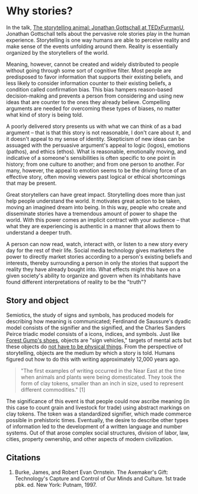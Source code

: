 # Why stories?

In the talk, [The storytelling animal: Jonathan Gottschall at TEDxFurmanU](https://www.youtube.com/watch?v=Vhd0XdedLpY), Jonathan Gottschall tells about the pervasive role stories play in the human experience. Storytelling is one way humans are able to perceive reality and make sense of the events unfolding around them. Reality is essentially organized by the storytellers of the world.

Meaning, however, cannot be created and widely distributed to people without going through some sort of cognitive filter. Most people are predisposed to favor information that supports their existing beliefs, and less likely to consider information counter to their existing beliefs, a condition called confirmation bias. This bias hampers reason-based decision-making and prevents a person from considering and using new ideas that are counter to the ones they already believe. Compelling arguments are needed for overcoming these types of biases, no matter what kind of story is being told.

A poorly delivered story presents us with what we can think of as a bad argument – that is that this story is not reasonable, I don't care about it, and it doesn't appeal to my sense of identity. Skepticism of new ideas can be assuaged with the persuasive argument's appeal to logic \(logos\), emotions \(pathos\), and ethics \(ethos\). What is reasonable, emotionally moving, and indicative of a someone's sensibilities is often specific to one point in history; from one culture to another; and from one person to another. For many, however, the appeal to emotion seems to be the driving force of an effective story, often moving viewers past logical or ethical shortcomings that may be present.

Great storytellers can have great impact. Storytelling does more than just help people understand the world. It motivates great action to be taken, moving an imagined dream into being. In this way, people who create and disseminate stories have a tremendous amount of power to shape the world. With this power comes an implicit contract with your audience – that what they are experiencing is authentic in a manner that allows them to understand a deeper truth.

A person can now read, watch, interact with, or listen to a new story every day for the rest of their life. Social media technology gives marketers the power to directly market stories according to a person's existing beliefs and interests, thereby surrounding a person in only the stories that support the reality they have already bought into. What effects might this have on a given society's ability to organize and govern when its inhabitants have found different interpretations of reality to be the "truth"?

## Story and object

Semiotics, the study of signs and symbols, has produced models for describing how meaning is communicated; Ferdinand de Saussure's dyadic model consists of the signifier and the signified, and the Charles Sanders Peirce triadic model consists of a icons, indices, and symbols. Just like [Forest Gump's shoes](https://www.youtube.com/watch?v=egkrxkiUnoo), objects are "sign vehicles," targets of mental acts but these objects do [not have to be physical things](https://vimeo.com/133160620). From the perspective of storytelling, objects are the medium by which a story is told. Humans figured out how to do this with writing approximately 12,000 years ago.

> "The first examples of writing occurred in the Near East at the time when animals and plants were being domesticated. They took the form of clay tokens, smaller than an inch in size, used to represent different commodities." \[1\]

The significance of this event is that people could now ascribe meaning \(in this case to count grain and livestock for trade\) using abstract markings on clay tokens. The token was a standardized signifier, which made commerce possible in prehistoric times. Eventually, the desire to describe other types of information led to the development of a written language and number systems. Out of that arose complex social structures, division of labor, law, cities, property ownership, and other aspects of modern civilization.

## Citations

1. Burke, James, and Robert Evan Ornstein. The Axemaker's Gift: Technology's Capture and Control of Our Minds and Culture. 1st trade pbk. ed. New York: Putnam, 1997.




